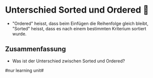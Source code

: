 # Unterschied Sorted und Ordered 🎱

- "Ordered" heisst, dass beim Einfügen die Reihenfolge gleich bleibt, "Sorted" heisst, dass es nach einem bestimmten Kriterium sortiert wurde.

## Zusammenfassung
- Was ist der Unterschied zwischen Sorted und Ordered?


#nur learning unit#
